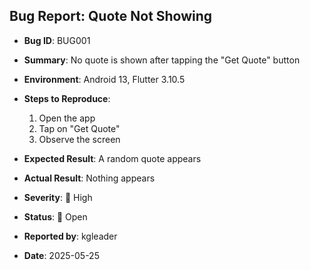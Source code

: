 ## Bug Report: Quote Not Showing

- **Bug ID**: BUG001
- **Summary**: No quote is shown after tapping the "Get Quote" button
- **Environment**: Android 13, Flutter 3.10.5
- **Steps to Reproduce**:
  1. Open the app
  2. Tap on "Get Quote"
  3. Observe the screen

- **Expected Result**: A random quote appears
- **Actual Result**: Nothing appears
- **Severity**: 🛑 High
- **Status**: 🐞 Open
- **Reported by**: kgleader
- **Date**: 2025-05-25
